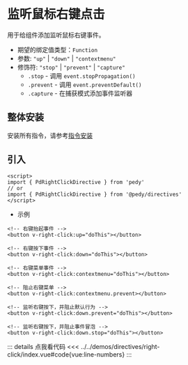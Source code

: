 # 监听鼠标右键点击

用于给组件添加监听鼠标右键事件。

* 期望的绑定值类型：`Function`
* 参数: `"up"` | `"down"` | `"contextmenu"`
* 修饰符: `"stop"` | `"prevent"` | `"capture"`
  * `.stop` - 调用 `event.stopPropagation()`
  * `.prevent` - 调用 `event.preventDefault()`
  * `.capture` - 在捕获模式添加事件监听器

## 整体安装

安装所有指令，请参考[指令安装](./index.md)

## 引入

```vue
<script>
import { PdRightClickDirective } from 'pedy'
// or 
import { PdRightClickDirective } from '@pedy/directives'
</script>
```

* 示例

```vue
<!-- 右键抬起事件 -->
<button v-right-click:up="doThis"></button>

<!-- 右键按下事件 -->
<button v-right-click:down="doThis"></button>

<!-- 右键菜单事件 -->
<button v-right-click:contextmenu="doThis"></button>

<!-- 阻止右键菜单 -->
<button v-right-click:contextmenu.prevent></button>

<!-- 监听右键按下，并阻止默认行为 -->
<button v-right-click:down.prevent="doThis"></button>

<!-- 监听右键按下，并阻止事件冒泡 -->
<button v-right-click:down.stop="doThis"></button>
```

<script setup>
import Demo from '@/directives/right-click/index.vue'
</script>

<Demo></Demo>

::: details 点我看代码
<<< ../../demos/directives/right-click/index.vue#code{vue:line-numbers}
:::
